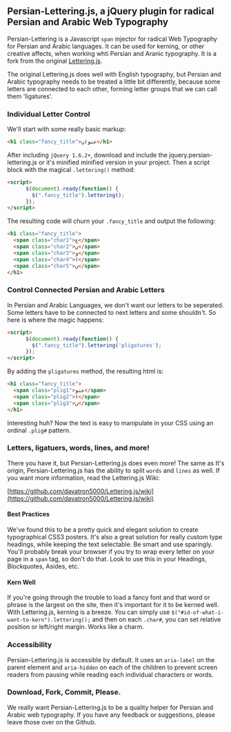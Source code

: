

## Persian-Lettering.js, a jQuery plugin for radical Persian and Arabic Web Typography

Persian-Lettering is a Javascript `span` injector for radical Web Typography for Persian and Arabic languages. It can be used for kerning, or other creative affects, when working whti Persian and Aranic typography. It is a fork from the original [Lettering.js](https://github.com/davatron5000/Lettering.js).

 The original Lettering.js does well with English typography, but Persian and Arabic typography needs to be treated a little bit differently, because some letters are connected to each other, forming letter groups that we can call them 'ligatures'.

### Individual Letter Control
We'll start with some really basic markup:

```html
<h1 class="fancy_title">عنوان</h1>
```
After including `jQuery 1.6.2+`, download and include the jquery.persian-lettering.js or it's minified minified version in your project. Then a script block with the magical `.lettering()` method:

```html
<script>
	  $(document).ready(function() {
	    $(".fancy_title").lettering();
	  });
</script>
```
The resulting code will churn your `.fancy_title` and output the following:

```html
<h1 class="fancy_title">
  <span class="char1">ع</span>
  <span class="char2">ن</span>
  <span class="char3">و</span>
  <span class="char4">ا</span>
  <span class="char5">ن</span>
</h1>
```

### Control Connected Persian and Arabic Letters
In Persian and Arabic Languages, we don't want our letters to be seperated. Some letters have to be connected to next letters and some shouldn't. So here is where the magic happens:
```html
<script>
	  $(document).ready(function() {
	    $(".fancy_title").lettering('pligatures');
	  });
</script>
```
By adding the `pligatures` method, the resulting html is:
```html
<h1 class="fancy_title">
  <span class="plig1">عنو</span>
  <span class="plig2">ا</span>
  <span class="plig3">ن</span>
</h1>
```
Interesting huh? Now the text is easy to manipulate in your CSS using an ordinal `.plig#` pattern. 

### Letters, ligatuers, words, lines, and more!

There you have it, but Persian-Lettering.js does even more! The same as It's origin, Persian-Lettering.js has the ability to split `words` and `lines` as well. If you want more information, read the Lettering.js Wiki:

[https://github.com/davatron5000/Lettering.js/wiki](https://github.com/davatron5000/Lettering.js/wiki)

#### Best Practices
We've found this to be a pretty quick and elegant solution to create typographical CSS3 posters. It's also a great solution for really custom type headings, while keeping the text selectable. Be smart and use sparingly. You'll probably break your browser if you try to wrap every letter on your page in a `span` tag, so don't do that.  Look to use this in your Headings, Blockquotes, Asides, etc.

#### Kern Well
If you're going through the trouble to load a fancy font and that word or phrase is the largest on the site, then it's important for it to be kerned well.  With Lettering.js, kerning is a breeze. You can simply use `$("#id-of-what-i-want-to-kern").lettering();` and then on each `.char#`, you can set relative position or left/right margin. Works like a charm.

### Accessibility

Persian-Lettering.js is accessible by default. It uses an `aria-label` on the parent element and `aria-hidden` on each of the children to prevent screen readers from pausing while reading each individual characters or words.

### Download, Fork, Commit, Please.
We really want Persian-Lettering.js to be a quality helper for Persian and Arabic web typography.  If you have any feedback or suggestions, please leave those over on the Github. 
